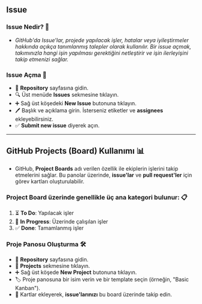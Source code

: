 ## Issue

### Issue Nedir? 💬

- *GitHub'da Issue'lar, projede yapılacak işler, hatalar veya iyileştirmeler hakkında açıkça tanımlanmış talepler olarak kullanılır. Bir issue açmak, takımınızla hangi işin yapılması gerektiğini netleştirir ve işin ilerleyişini takip etmenizi sağlar.* 

### Issue Açma 📝

- 📂 **Repository** sayfasına gidin.
- 🔍 Üst menüde **Issues** sekmesine tıklayın.
- ➕ Sağ üst köşedeki **New Issue** butonuna tıklayın.
- 🖊️ Başlık ve açıklama girin. İsterseniz etiketler ve **assignees** ekleyebilirsiniz.
- ✅ **Submit new issue** diyerek açın.

---

## GitHub Projects (Board) Kullanımı 📊

- GitHub, **Project Boards** adı verilen özellik ile ekiplerin işlerini takip etmelerini sağlar. Bu panolar üzerinde, **issue'lar** ve **pull request'ler** için görev kartları oluşturulabilir. 

### Project Board üzerinde genellikle üç ana kategori bulunur: 📋

1. ⏳ **To Do**: Yapılacak işler
2. 🔨 **In Progress**: Üzerinde çalışılan işler
3. ✅ **Done**: Tamamlanmış işler

### Proje Panosu Oluşturma 🛠️

- 📂 **Repository** sayfasına gidin.
- 📍 **Projects** sekmesine tıklayın.
- ➕ Sağ üst köşede **New Project** butonuna tıklayın.
- 🏷️ Proje panosuna bir isim verin ve bir template seçin (örneğin, "Basic Kanban").
- 📝 Kartlar ekleyerek, **issue'larınızı** bu board üzerinde takip edin.

